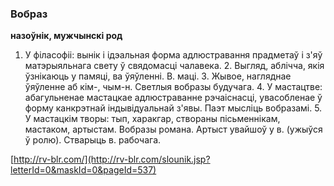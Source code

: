 ### Вобраз
**назоўнік, мужчынскі род**

1. У філасофіі: вынік і ідэальная форма адлюстравання прадметаў і з'яў матэрыяльнага свету ў свядомасці чалавека. 2. Выгляд, аблічча, якія ўзнікаюць у памяці, ва ўяўленні. В. маці. 3. Жывое, нагляднае ўяўленне аб кім-, чым-н. Светлыя вобразы будучага. 4. У мастацтве: абагульненае мастацкае адлюстраванне рэчаіснасці, увасобленае ў форму канкрэтнай індывідуальнай з'явы. Паэт мысліць вобразамі. 5. У мастацкім творы: тып, харакгар, створаны пісьменнікам, мастаком, артыстам. Вобразы романа. Артыст увайшоў у в. (ужыўся ў ролю). Стварыць в. рабочага.

<a rel="author">[http://rv-blr.com/](http://rv-blr.com/slounik.jsp?letterId=0&maskId=0&pageId=537)</a>
